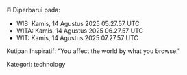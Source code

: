 ⏰ Diperbarui pada:
- WIB: Kamis, 14 Agustus 2025 05.27.57 UTC
- WITA: Kamis, 14 Agustus 2025 06.27.57 UTC
- WIT: Kamis, 14 Agustus 2025 07.27.57 UTC

Kutipan Inspiratif:
"You affect the world by what you browse."


Kategori: technology


